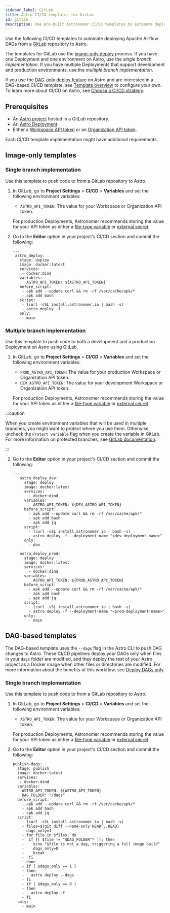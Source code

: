 ```yaml
---
sidebar_label: GitLab
title: Astro CI/CD templates for GitLab
id: gitlab
description: Use pre-built Astronomer CI/CD templates to automate deploying Apache Airflow DAGs to Astro using GitLab.
---
```


Use the following CI/CD templates to automate deploying Apache Airflow DAGs from a [GitLab](https://gitlab.com/) repository to Astro.

The templates for GitLab use the [image-only deploy](template-overview.md#template-types) process. If you have one Deployment and one environment on Astro, use the _single branch implementation_. If you have multiple Deployments that support development and production environments, use the _multiple branch implementation_.

If you use the [DAG-only deploy feature](astro/deploy-code#deploy-dags-only) on Astro and are interested in a DAG-based CI/CD template, see [Template overview](template-overview.md) to configure your own. To learn more about CI/CD on Astro, see [Choose a CI/CD strategy](set-up-ci-cd.md).

## Prerequisites

- An [Astro project](cli/develop-project.md#create-an-astro-project) hosted in a GitLab repository.
- An [Astro Deployment](create-deployment.md).
- Either a [Workspace API token](workspace-api-tokens.md) or an [Organization API token](organization-api-tokens.md).

Each CI/CD template implementation might have additional requirements.

## Image-only templates

### Single branch implementation

Use this template to push code to from a GitLab repository to Astro.

1. In GitLab, go to **Project Settings** > **CI/CD** > **Variables** and set the following environment variables:

    - `ASTRO_API_TOKEN`: The value for your Workspace or Organization API token.

    For production Deployments, Astronomer recommends storing the value for your API token as either a [file-type variable](https://docs.gitlab.com/ee/ci/variables/#use-file-type-cicd-variables) or [external secret](https://docs.gitlab.com/ee/ci/secrets/index.html).

2. Go to the **Editor** option in your project's CI/CD section and commit the following:

   ```
   ---
    astro_deploy:
      stage: deploy
      image: docker:latest
      services:
       - docker:dind
      variables:
         ASTRO_API_TOKEN: ${ASTRO_API_TOKEN}
      before_script:
       - apk add --update curl && rm -rf /var/cache/apk/*
       - apk add bash
      script:
       - (curl -sSL install.astronomer.io | bash -s)
       - astro deploy -f
      only:
       - main
   ```

### Multiple branch implementation

Use this template to push code to both a development and a production Deployment on Astro using GitLab.

1. In GitLab, go to **Project Settings** > **CI/CD** > **Variables** and set the following environment variables:

    - `PROD_ASTRO_API_TOKEN`: The value for your production Workspace or Organization API token.
    - `DEV_ASTRO_API_TOKEN`: The value for your development Workspace or Organization API token.

    For production Deployments, Astronomer recommends storing the value for your API token as either a [file-type variable](https://docs.gitlab.com/ee/ci/variables/#use-file-type-cicd-variables) or [external secret](https://docs.gitlab.com/ee/ci/secrets/index.html).

  :::caution

  When you create environment variables that will be used in multiple branches, you might want to protect where you use them. Otherwise, uncheck the `Protect variable` flag when you create the variable in GitLab. For more information on protected branches, see [GitLab documentation](https://docs.gitlab.com/ee/user/project/protected_branches.html#configure-a-protected-branch).

  :::

2. Go to the **Editor** option in your project's CI/CD section and commit the following:

   ```
   ---
      astro_deploy_dev:
        stage: deploy
        image: docker:latest
        services:
          - docker:dind
        variables:
            ASTRO_API_TOKEN: ${DEV_ASTRO_API_TOKEN}
        before_script:
          - apk add --update curl && rm -rf /var/cache/apk/*
          - apk add bash
          - apk add jq
        script:
          - (curl -sSL install.astronomer.io | bash -s)
          - astro deploy -f --deployment-name "<dev-deployment-name>"
        only:
          - dev

      astro_deploy_prod:
        stage: deploy
        image: docker:latest
        services:
          - docker:dind
        variables:
            ASTRO_API_TOKEN: ${PROD_ASTRO_API_TOKEN}
        before_script:
          - apk add --update curl && rm -rf /var/cache/apk/*
          - apk add bash
          - apk add jq
        script:
          - (curl -sSL install.astronomer.io | bash -s)
          - astro deploy -f --deployment-name "<prod-deployment-name>"
        only:
          - main
   ```

## DAG-based templates

The DAG-based template uses the `--dags` flag in the Astro CLI to push DAG changes to Astro. These CI/CD pipelines deploy your DAGs only when files in your `dags` folder are modified, and they deploy the rest of your Astro project as a Docker image when other files or directories are modified. For more information about the benefits of this workflow, see [Deploy DAGs only](deploy-code.md#deploy-dags-only).

### Single branch implementation

Use this template to push code to from a GitLab repository to Astro.

1. In GitLab, go to **Project Settings** > **CI/CD** > **Variables** and set the following environment variables:

    - `ASTRO_API_TOKEN`: The value for your Workspace or Organization API token.

    For production Deployments, Astronomer recommends storing the value for your API token as either a [file-type variable](https://docs.gitlab.com/ee/ci/variables/#use-file-type-cicd-variables) or [external secret](https://docs.gitlab.com/ee/ci/secrets/index.html).

2. Go to the **Editor** option in your project's CI/CD section and commit the following:
   
    ```
    publish-dags:
      stage: publish
      image: docker:latest
      services:
       - docker:dind
      variables:
        ASTRO_API_TOKEN: ${ASTRO_API_TOKEN}
        DAG_FOLDER: "/dags"
      before_script:
        - apk add --update curl && rm -rf /var/cache/apk/*
        - apk add bash
        - apk add jq
      script:
        - (curl -sSL install.astronomer.io | bash -s)
        - files=$(git diff --name-only HEAD^..HEAD)
        - dags_only=1
        - for file in $files; do
        -  if [[ $file != "$DAG_FOLDER"* ]]; then
        -    echo "$file is not a dag, triggering a full image build"
        -    dags_only=0
        -    break
        -  fi
        - done
        - if [ $dags_only == 1 ]
        - then
        -   astro deploy --dags
        - fi
        - if [ $dags_only == 0 ]
        - then
        -   astro deploy -f
        - fi
      only:
        - main
    ```